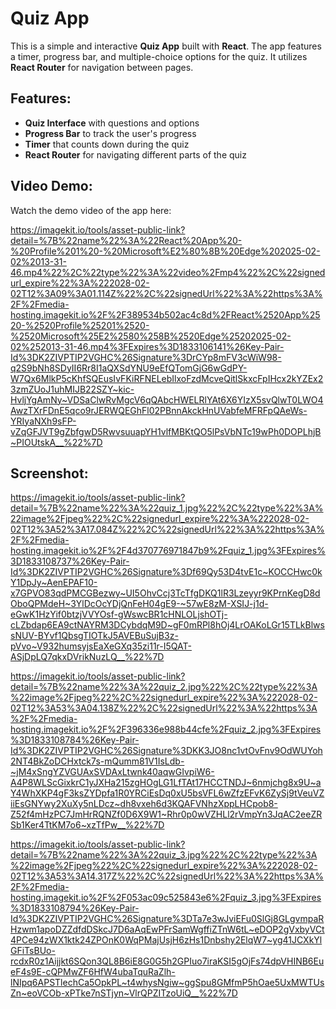 # Quiz App

This is a simple and interactive **Quiz App** built with **React**. The app features a timer, progress bar, and multiple-choice options for the quiz. It utilizes **React Router** for navigation between pages.

## Features:
- **Quiz Interface** with questions and options
- **Progress Bar** to track the user's progress
- **Timer** that counts down during the quiz
- **React Router** for navigating different parts of the quiz

## Video Demo:
Watch the demo video of the app here:  

https://imagekit.io/tools/asset-public-link?detail=%7B%22name%22%3A%22React%20App%20-%20Profile%201%20-%20Microsoft%E2%80%8B%20Edge%202025-02-02%2013-31-46.mp4%22%2C%22type%22%3A%22video%2Fmp4%22%2C%22signedurl_expire%22%3A%222028-02-02T12%3A09%3A01.114Z%22%2C%22signedUrl%22%3A%22https%3A%2F%2Fmedia-hosting.imagekit.io%2F%2F389534b502ac4c8d%2FReact%2520App%2520-%2520Profile%25201%2520-%2520Microsoft%25E2%2580%258B%2520Edge%25202025-02-02%252013-31-46.mp4%3FExpires%3D1833106141%26Key-Pair-Id%3DK2ZIVPTIP2VGHC%26Signature%3DrCYp8mFV3cWiW98-q2S9bNh8SDyII6Rr8I1aQXSdYNU9eEfQTomGjG6wGdPY-W7Qx6MlkP5cKhfSQEusIvFKiRFNELebIlxoFzdMcveQitlSkxcFpIHcx2kYZEx23zmZUoJ1uhMIJB22SZY~kic-HvljYgAmNy~VDSaClwRvMgcV6qQAbcHWELRlYAt6X6YIzX5svQlwT0LWO4AwzTXrFDnE5qco9rJERWQEGhFl02PBnnAkckHnUVabfeMFRFpQAeWs-YRIyaNXh9sFP-vZqGFJVT9gZbfgwD5RwvsuuapYH1vlfMBKtQO5lPsVbNTc19wPh0DOPLhjB~PIOUtskA__%22%7D



## Screenshot:
https://imagekit.io/tools/asset-public-link?detail=%7B%22name%22%3A%22quiz_1.jpg%22%2C%22type%22%3A%22image%2Fjpeg%22%2C%22signedurl_expire%22%3A%222028-02-02T12%3A52%3A17.084Z%22%2C%22signedUrl%22%3A%22https%3A%2F%2Fmedia-hosting.imagekit.io%2F%2F4d370776971847b9%2Fquiz_1.jpg%3FExpires%3D1833108737%26Key-Pair-Id%3DK2ZIVPTIP2VGHC%26Signature%3Df69Qy53D4tvE1c~KOCCHwc0kY1DpJy~AenEPAF10-x7GPVO83qdPMCGBezwy~UI5OhvCcj3TcTfgDKQ1lR3Lzeyyr9KPrnKegD8dOboQPMdeH~3YlDcOcYDjQnFeH04gE9-~57wE8zM-XSIJ-j1d-eGwK1HzYif0btzjVVYOsf-gWswcBR1cHNLOLjshOTj-cLZbdap6EA9ctNAYRM3DCybdqM9D~gF0mRPl8hOj4LrOAKoLGr15TLkBlwssNUV-BYvf1QbsgTIOTkJ5AVEBuSujB3z-pVvo~V932humsyjsEaXeGXq35zi11r-I5QAT-ASjDpLQ7qkxDVrikNuzLQ__%22%7D


https://imagekit.io/tools/asset-public-link?detail=%7B%22name%22%3A%22quiz_2.jpg%22%2C%22type%22%3A%22image%2Fjpeg%22%2C%22signedurl_expire%22%3A%222028-02-02T12%3A53%3A04.138Z%22%2C%22signedUrl%22%3A%22https%3A%2F%2Fmedia-hosting.imagekit.io%2F%2F396336e988b44cfe%2Fquiz_2.jpg%3FExpires%3D1833108784%26Key-Pair-Id%3DK2ZIVPTIP2VGHC%26Signature%3DKK3JO8nc1vtOvFnv9OdWUYoh2NT4BkZoDCHxtck7s-mQumm81V1IsLdb-~jM4xSngYZVGUAxSVDAxLtwnk40aqwGIvpiW6-A4P8WLScGixkrC1yJXHa215zgHOgLG1LfTAt17HCCTNDJ~6nmjchg8x9U~aY4WhXKP4gF3ksZYDpfa1R0YRCiEsDq0xU5bsVFL6wZfzEFvK6ZySj9tVeuVZiiEsGNYwy2XuXy5nLDcz~dh8vxeh6d3KQAFVNhzXppLHCpob8-Z52f4mHzPC7JmHrRQNZf0D6X9W1~Rhr0p0wVZHLl2rVmpYn3JqAC2eeZRSb1Ker4TtKM7o6~xzTfPw__%22%7D



https://imagekit.io/tools/asset-public-link?detail=%7B%22name%22%3A%22quiz_3.jpg%22%2C%22type%22%3A%22image%2Fjpeg%22%2C%22signedurl_expire%22%3A%222028-02-02T12%3A53%3A14.317Z%22%2C%22signedUrl%22%3A%22https%3A%2F%2Fmedia-hosting.imagekit.io%2F%2F053ac09c525843e6%2Fquiz_3.jpg%3FExpires%3D1833108794%26Key-Pair-Id%3DK2ZIVPTIP2VGHC%26Signature%3DTa7e3wJviEFu0SlGj8GLgvmpaRHzwm1apoDZZdfdDSkcJ7D6aAqEwPFrSamWgffiZTnW6tL~eDOP2gVxbyVCt4PCe94zWX1ktk24ZPOnK0WqPMajUsjH6zHs1Dnbshy2ElqW7~yg41JCXkYlGFiTsBUo-rcdxR0z1Aijjkt6SQon3QL8B6iE8G0G5h2GPIuo7iraKSI5gOjFs74dpVHINB6EueF4s9E-cQPMwZF6HfW4ubaTquRaZlh-lNIpq6APSTlechCa5OpkPL~t4whysNgiw~ggSpu8GMfmP5hOae5UxMWTUsZn~eoVCOb-xPTke7nSTjyn~VlrQPZITzoUiQ__%22%7D
